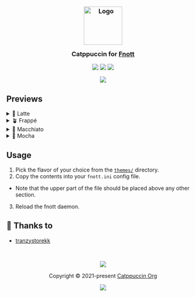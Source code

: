 <h3 align="center">
	<img src="https://raw.githubusercontent.com/catppuccin/catppuccin/main/assets/logos/exports/1544x1544_circle.png" width="100" alt="Logo"/><br/>
	<img src="https://raw.githubusercontent.com/catppuccin/catppuccin/main/assets/misc/transparent.png" height="30" width="0px"/>
	Catppuccin for <a href="https://codeberg.org/dnkl/fnott">Fnott</a>
	<img src="https://raw.githubusercontent.com/catppuccin/catppuccin/main/assets/misc/transparent.png" height="30" width="0px"/>
</h3>

<p align="center">
	<a href="https://github.com/tranzystorekk/catppuccin-fnott/stargazers"><img src="https://img.shields.io/github/stars/tranzystorekk/catppuccin-fnott?colorA=363a4f&colorB=b7bdf8&style=for-the-badge"></a>
	<a href="https://github.com/tranzystorekk/catppuccin-fnott/issues"><img src="https://img.shields.io/github/issues/tranzystorekk/catppuccin-fnott?colorA=363a4f&colorB=f5a97f&style=for-the-badge"></a>
	<a href="https://github.com/tranzystorekk/catppuccin-fnott/contributors"><img src="https://img.shields.io/github/contributors/tranzystorekk/catppuccin-fnott?colorA=363a4f&colorB=a6da95&style=for-the-badge"></a>
</p>

<p align="center">
	<img src="./assets/previews/preview.webp"/>
</p>

## Previews

<details>
<summary>🌻 Latte</summary>
<img src="./assets/previews/latte.webp"/>
</details>
<details>
<summary>🪴 Frappé</summary>
<img src="./assets/previews/frappe.webp"/>
</details>
<details>
<summary>🌺 Macchiato</summary>
<img src="./assets/previews/macchiato.webp"/>
</details>
<details>
<summary>🌿 Mocha</summary>
<img src="./assets/previews/mocha.webp"/>
</details>

## Usage

1. Pick the flavor of your choice from the [`themes/`](./themes/) directory.
2. Copy the contents into your `fnott.ini` config file.
  - Note that the upper part of the file should be placed above any other section.
3. Reload the fnott daemon.

## 💝 Thanks to

- [tranzystorekk](https://github.com/tranzystorekk)

&nbsp;

<p align="center">
	<img src="https://raw.githubusercontent.com/catppuccin/catppuccin/main/assets/footers/gray0_ctp_on_line.svg?sanitize=true" />
</p>

<p align="center">
	Copyright &copy; 2021-present <a href="https://github.com/catppuccin" target="_blank">Catppuccin Org</a>
</p>

<p align="center">
	<a href="https://github.com/catppuccin/catppuccin/blob/main/LICENSE"><img src="https://img.shields.io/static/v1.svg?style=for-the-badge&label=License&message=MIT&logoColor=d9e0ee&colorA=363a4f&colorB=b7bdf8"/></a>
</p>
